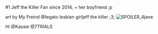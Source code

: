 
#1 Jeff the Killer Fan since 2014, + her boyfriend ;p

art by My Freind @Iegato lesbian girljeff the killer ;3;
![SPOILER_4jane](https://github.com/user-attachments/assets/3665b249-d2cd-4a53-a3a6-9ecc14daf3f0)


Hi @Kassie @7TRIALS
